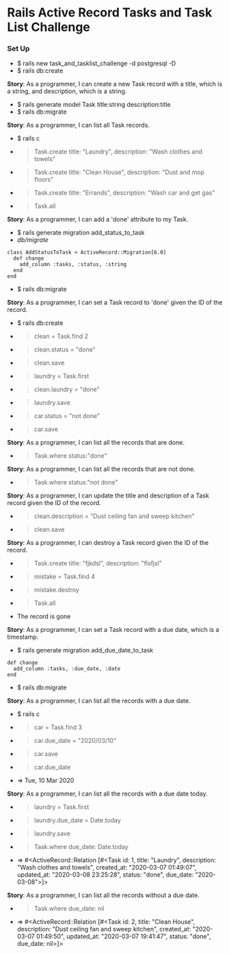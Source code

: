 # Rails Active Record Tasks and Task List Challenge

### Set Up
- $ rails new task_and_tasklist_challenge -d postgresql -D
- $ rails db:create

**Story**: As a programmer, I can create a new Task record with a title, which is a string, and description, which is a string.
- $ rails generate model Task title:string description:title
- $ rails db:migrate

**Story**: As a programmer, I can list all Task records.
- $ rails c
- > Task.create title: "Laundry", description: "Wash clothes and towels"
- > Task.create title: "Clean House", description: "Dust and mop floors"
- > Task.create title: "Errands", description: "Wash car and get gas"
- > Task.all

**Story**: As a programmer, I can add a 'done' attribute to my Task.
- $ rails generate migration add_status_to_task
- *db/migrate*
```
class AddStatusToTask < ActiveRecord::Migration[6.0]
  def change
    add_column :tasks, :status, :string
  end
end
```
- $ rails db:migrate

**Story**: As a programmer, I can set a Task record to 'done' given the ID of the record.
- $ rails db:create
- > clean = Task.find 2
- > clean.status = "done"
- > clean.save
- > laundry = Task.first
- > clean.laundry = "done"
- > laundry.save
- > car.status = "not done"
- > car.save

**Story**: As a programmer, I can list all the records that are done.
- > Task.where status:"done"

**Story**: As a programmer, I can list all the records that are not done.
- > Task.where status:"not done"

**Story**: As a programmer, I can update the title and description of a Task record given the ID of the record.
- > clean.description = "Dust ceiling fan and sweep kitchen"
- > clean.save

**Story**: As a programmer, I can destroy a Task record given the ID of the record.
- > Task.create title: "fjkdsl", description: "flsfjsl"
- > mistake = Task.find 4
- > mistake.destroy
- > Task.all
- The record is gone

**Story**: As a programmer, I can set a Task record with a due date, which is a timestamp.
- $ rails generate migration add_due_date_to_task
```
def change
  add_column :tasks, :due_date, :date
end
```
- $ rails db:migrate

**Story**: As a programmer, I can list all the records with a due date.
- $ rails c
- > car = Task.find 3
- > car.due_date = "2020/03/10"
- > car.save
- > car.due_date
- => Tue, 10 Mar 2020

**Story**: As a programmer, I can list all the records with a due date today.
- > laundry = Task.first
- > laundry.due_date = Date.today
- > laundry.save
- > Task.where due_date: Date.today
- => #<ActiveRecord::Relation [#<Task id: 1, title: "Laundry", description: "Wash clothes and towels", created_at: "2020-03-07 01:49:07", updated_at: "2020-03-08 23:25:28", status: "done", due_date: "2020-03-08">]>

**Story**: As a programmer, I can list all the records without a due date.
- > Task.where due_date: nil
- => #<ActiveRecord::Relation [#<Task id: 2, title: "Clean House", description: "Dust ceiling fan and sweep kitchen", created_at: "2020-03-07 01:49:50", updated_at: "2020-03-07 19:41:47", status: "done", due_date: nil>]> 
